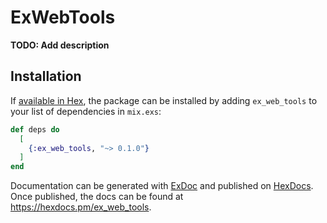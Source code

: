 # ExWebTools

**TODO: Add description**

## Installation

If [available in Hex](https://hex.pm/docs/publish), the package can be installed
by adding `ex_web_tools` to your list of dependencies in `mix.exs`:

```elixir
def deps do
  [
    {:ex_web_tools, "~> 0.1.0"}
  ]
end
```

Documentation can be generated with [ExDoc](https://github.com/elixir-lang/ex_doc)
and published on [HexDocs](https://hexdocs.pm). Once published, the docs can
be found at <https://hexdocs.pm/ex_web_tools>.


